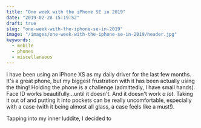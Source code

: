 ```yaml
---
title: "One week with the iPhone SE in 2019"
date: "2019-02-28 15:19:52"
draft: true
slug: "one-week-with-the-iphone-se-in-2019"
image: "/images/one-week-with-the-iphone-se-in-2019/header.jpg"
keywords:
  - mobile
  - phones
  - miscellaneous
---
```


I have been using an iPhone XS as my daily driver for the last few months. It's a great phone, but
my biggest frustration with it has been actually using the thing! Holding the phone is a challenge
(admittedly, I have small hands). Face ID works beautifully...until it doesn't. And it doesn't work
_a lot_. Taking it out of and putting it into pockets can be really uncomfortable, especially with a
case (with it being almost all glass, a case feels like a must!).

Tapping into my inner luddite, I decided to 
